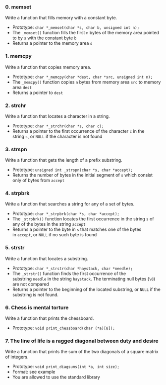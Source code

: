 ### **0. memset**

Write a function that fills memory with a constant byte.

- Prototype: `char *_memset(char *s, char b, unsigned int n);`
- The `_memset()` function fills the first `n` bytes of the memory area pointed to by `s` with the constant byte `b`
- Returns a pointer to the memory area `s`

### **1. memcpy**

Write a function that copies memory area.

- Prototype: `char *_memcpy(char *dest, char *src, unsigned int n);`
- The `_memcpy()` function copies `n` bytes from memory area `src` to memory area `dest`
- Returns a pointer to `dest`

### **2. strchr**

Write a function that locates a character in a string.

- Prototype: `char *_strchr(char *s, char c);`
- Returns a pointer to the first occurrence of the character `c` in the string `s`, or `NULL` if the character is not found

### **3. strspn**

Write a function that gets the length of a prefix substring.

- Prototype: `unsigned int _strspn(char *s, char *accept);`
- Returns the number of bytes in the initial segment of `s` which consist only of bytes from `accept`

### **4. strpbrk**

Write a function that searches a string for any of a set of bytes.

- Prototype: `char *_strpbrk(char *s, char *accept);`
- The `_strpbrk()` function locates the first occurrence in the string `s` of any of the bytes in the string `accept`
- Returns a pointer to the byte in `s` that matches one of the bytes in `accept`, or `NULL` if no such byte is found

### **5. strstr**

Write a function that locates a substring.

- Prototype: `char *_strstr(char *haystack, char *needle);`
- The `_strstr()` function finds the first occurrence of the substring `needle` in the string `haystack`. The terminating null bytes (`\0`) are not compared
- Returns a pointer to the beginning of the located substring, or `NULL` if the substring is not found.

### **6. Chess is mental torture**

Write a function that prints the chessboard.

- Prototype: `void print_chessboard(char (*a)[8]);`

### **7. The line of life is a ragged diagonal between duty and desire**

Write a function that prints the sum of the two diagonals of a square matrix of integers.

- Prototype: `void print_diagsums(int *a, int size);`
- Format: see example
- You are allowed to use the standard library
